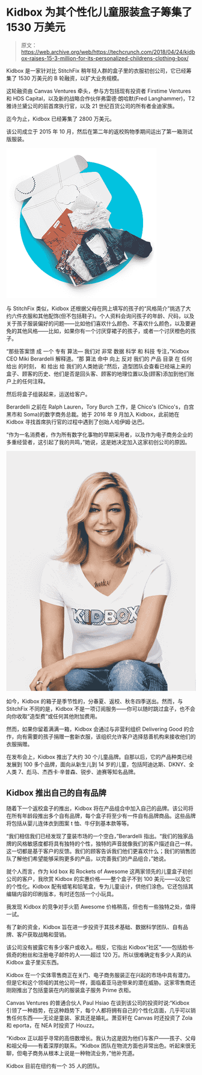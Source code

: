 # Kidbox 为其个性化儿童服装盒子筹集了 1530 万美元 

> 原文：<https://web.archive.org/web/https://techcrunch.com/2018/04/24/kidbox-raises-15-3-million-for-its-personalized-childrens-clothing-box/>

Kidbox 是一家针对比 StitchFix 稍年轻人群的盒子里的衣服初创公司，它已经筹集了 1530 万美元的 B 轮融资，以扩大业务规模。

这轮融资由 Canvas Ventures 牵头，参与方包括现有投资者 Firstime Ventures 和 HDS Capital，以及新的战略合作伙伴弗雷德·朗哈默(Fred Langhammer)，T2 雅诗兰黛公司的前首席执行官，以及 21 世纪百货公司的所有者金迪家族。

迄今为止，Kidbox 已经筹集了 2800 万美元。

该公司成立于 2015 年 10 月，然后在第二年的返校购物季期间运出了第一箱测试版服装。

![](img/4f7832326ccffc5ae1beeed12c5e2b5d.png)

与 StitchFix 类似，Kidbox 还根据父母在网上填写的孩子的“风格简介”挑选了大约六件衣服和其他配饰(但不包括鞋子)。个人资料会询问孩子的年龄、尺码，以及关于孩子服装偏好的问题——比如他们喜欢什么颜色、不喜欢什么颜色，以及要避免的其他风格——比如，如果你有一个讨厌穿裙子的孩子，或者一个讨厌橙色的孩子。

“那些答案馈 成 一个 专有 算法— 我们对 非常 数据 科学 和 科技 专注，”Kidbox CEO Miki Berardelli 解释道。“那 算法 命中 向上 反对 我们的 产品 目录 在 任何 给出 的时刻， 和 给出 给 我们的人类她说:“然后，造型团队会查看已经端上来的盒子、顾客的历史、他们是否是回头客、顾客的地理位置以及(顾客)添加到他们账户上的任何注释。

然后将盒子组装起来，运送给客户。

Berardelli 之前在 Ralph Lauren，Tory Burch 工作，是 Chico's (Chico's，白宫黑市和 Soma)的数字商务总裁。她于 2016 年 9 月加入 Kidbox，此前她在 Kidbox 寻找首席执行官的过程中遇到了创始人哈伊姆·达巴。

“作为一名消费者，作为所有数字化事物的早期采用者，以及作为电子商务企业的多重经营者，这引起了我的共鸣，”她说，这是她决定加入这家初创公司的原因。

![](img/e2b1c7838b537903eca78b90198aaf00.png)

如今，Kidbox 的箱子是季节性的，分春夏、返校、秋冬四季送出。然而，与 StitchFix 不同的是，Kidbox 不是一项订阅服务——你可以随时跳过盒子，也不会向你收取“造型费”或任何其他附加费用。

然而，如果你留着满满一箱，Kidbox 会通过与非营利组织 Delivering Good 的合作，向有需要的孩子捐赠一套新衣服，该组织允许客户选择慈善机构来接收他们的衣服捐赠。

在发布会上，Kidbox 推出了大约 30 个儿童品牌。自那以后，它的产品种类已经发展到 100 多个品牌，面向从新生儿到 14 岁的儿童，包括阿迪达斯、DKNY、全人类 7、彪马、杰西卡·辛普森、锐步、迪赛等知名品牌。

## Kidbox 推出自己的自有品牌

随着下一个返校盒子的推出，Kidbox 将在产品组合中加入自己的品牌。该公司将在所有年龄段推出多个自有品牌，每个盒子将至少有一件自有品牌商品。这些品牌将包括从婴儿连体衣到图案 t 恤、牛仔到基本款等等。

“我们相信我们已经发现了童装市场的一个空白，”Berardelli 指出。“我们的独家品牌的风格敏感度都将具有独特的个性，独特的声音就像我们的客户描述自己一样。这一切都是基于客户的反馈。我们的顾客告诉我们他们更喜欢什么；我们的销售团队了解他们希望能够采购更多的产品，以完善我们的产品组合，”她说。

就个人而言，作为 kid box 和 Rockets of Awesome 这两家领先的儿童盒子初创公司的客户，我欣赏 Kidbox 的实惠价格——整个盒子不到 100 美元——以及它的个性化。Kidbox 配有蜡笔和铅笔盒，专为儿童设计，供他们涂色。它还包括其编辑内容的印刷版本，有时还包括一个小玩具。

我发现 Kidbox 的竞争对手火箭 Awesome 价格稍高，但也有一些独特之处，值得一试。

有了新的资金，Kidbox 旨在进一步投资于其技术基础、数据科学团队、自有品牌、客户获取战略和营销。

该公司没有披露它有多少客户或收入。相反，它指出 Kidbox“社区”——包括脸书·佩奇的粉丝和注册电子邮件的人——超过 120 万。所以很难确定有多少人真的从 Kidbox 盒子里买东西。

Kidbox 在一个实体零售商正在关门、电子商务服装正在兴起的市场中具有潜力。但是它和这个领域的其他公司一样，面临着亚马逊带来的潜在威胁。这家零售商还刚刚推出了包括童装在内的服装盒子服务 Prime 衣柜。

Canvas Ventures 的普通合伙人 Paul Hsiao 在谈到该公司的投资时说:“Kidbox 引领了一种趋势，在这种趋势下，每个人都将拥有自己的个性化店面，几乎可以销售任何东西——无论是童装、家具还是婚礼。萧亚轩在 Canvas 时还投资了 Zola 和 eporta，在 NEA 时投资了 Houzz。

“Kidbox 正以超乎寻常的高倍数增长。我认为这是因为他们与客户——孩子、父母和祖父母——有着深厚的联系。“Kidbox 团队在物流方面也非常出色。听起来很无聊，但电子商务从根本上说是一种物流业务，”他补充道。

Kidbox 目前在纽约有一个 35 人的团队。